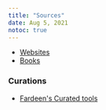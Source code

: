 ```yaml
---
title: "Sources"
date: Aug 5, 2021
notoc: true
---
```


- [Websites](notes/sources/websites.md)
- [Books](notes/sources/books.md)

### Curations
- [Fardeen's Curated tools](https://www.notion.so/Curated-tools-5cb867a414c240c49d98af4236973771)